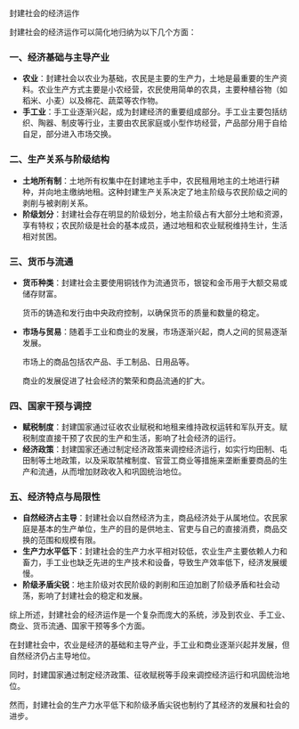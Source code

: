 封建社会的经济运作





封建社会的经济运作可以简化地归纳为以下几个方面：

### 一、经济基础与主导产业

- **农业**：封建社会以农业为基础，农民是主要的生产力，土地是最重要的生产资料。农业生产方式主要是小农经营，农民使用简单的农具，主要种植谷物（如稻米、小麦）以及棉花、蔬菜等农作物。
- **手工业**：手工业逐渐兴起，成为封建经济的重要组成部分。手工业主要包括纺织、陶器、制皮等行业，主要由农民家庭或小型作坊经营，产品部分用于自给自足，部分进入市场交换。

### 二、生产关系与阶级结构

- **土地所有制**：土地所有权集中在封建地主手中，农民租用地主的土地进行耕种，并向地主缴纳地租。这种封建生产关系决定了地主阶级与农民阶级之间的剥削与被剥削关系。
- **阶级划分**：封建社会存在明显的阶级划分，地主阶级占有大部分土地和资源，享有特权；农民阶级是社会的基本成员，通过地租和农业赋税维持生计，生活相对贫困。

### 三、货币与流通

- **货币种类**：封建社会主要使用铜钱作为流通货币，银锭和金币用于大额交易或储存财富。

  货币的铸造和发行由中央政府控制，以确保货币的质量和数量的稳定。

- **市场与贸易**：随着手工业和商业的发展，市场逐渐兴起，商人之间的贸易逐渐发展。

  市场上的商品包括农产品、手工制品、日用品等。

  商业的发展促进了社会经济的繁荣和商品流通的扩大。

### 四、国家干预与调控

- **赋税制度**：封建国家通过征收农业赋税和地租来维持政权运转和军队开支。赋税制度直接干预了农民的生产和生活，影响了社会经济的运行。
- **经济政策**：封建国家还通过制定经济政策来调控经济运行，如实行均田制、屯田制等土地政策，以及采取禁榷制度、官营工商业等措施来垄断重要商品的生产和流通，从而增加财政收入和巩固统治地位。

### 五、经济特点与局限性

- **自然经济占主导**：封建社会以自然经济为主，商品经济处于从属地位。农民家庭是基本的生产单位，生产的目的是供地主、官吏与自己的直接消费，商品交换的范围和规模有限。
- **生产力水平低下**：封建社会的生产力水平相对较低，农业生产主要依赖人力和畜力，手工业也缺乏先进的生产技术和设备，导致生产效率低下，经济发展缓慢。
- **阶级矛盾尖锐**：地主阶级对农民阶级的剥削和压迫加剧了阶级矛盾和社会动荡，影响了封建社会的稳定和发展。

综上所述，封建社会的经济运作是一个复杂而庞大的系统，涉及到农业、手工业、商业、货币流通、国家干预等多个方面。

在封建社会中，农业是经济的基础和主导产业，手工业和商业逐渐兴起并发展，但自然经济仍占主导地位。

同时，封建国家通过制定经济政策、征收赋税等手段来调控经济运行和巩固统治地位。

然而，封建社会的生产力水平低下和阶级矛盾尖锐也制约了其经济的发展和社会的进步。